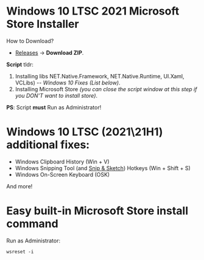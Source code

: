 # Windows 10 LTSC 2021 Microsoft Store Installer

How to Download?
* [Releases](https://github.com/ishad0w-pub/microsoft-windows-10-ltsc-2021-microsoft-store/releases) -> __Download ZIP__.

__Script__ tldr:
1. Installing libs NET.Native.Framework, NET.Native.Runtime, UI.Xaml, VCLibs) -- *Windows 10 Fixes (List below)*.
3. Installing Microsoft Store *(you can close the script window at this step if you DON'T want to install store)*.

__PS__: Script __must__ Run as Administrator!

# Windows 10 LTSC (2021\21H1) __additional__ fixes:

* Windows Clipboard History (Win + V)
* Windows Snipping Tool (and [Snip & Sketch](https://www.microsoft.com/en-us/p/snip-sketch/9mz95kl8mr0l)) Hotkeys (Win + Shift + S)
* Windows On-Screen Keyboard (OSK)

And more!

# Easy built-in Microsoft Store install command

Run as Administrator:
```
wsreset -i
```
